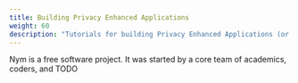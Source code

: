 ```yaml
---
title: Building Privacy Enhanced Applications
weight: 60
description: "Tutorials for building Privacy Enhanced Applications (or integrating existing apps with Nym)"
---
```


Nym is a free software project. It was started by a core team of academics, coders, and TODO